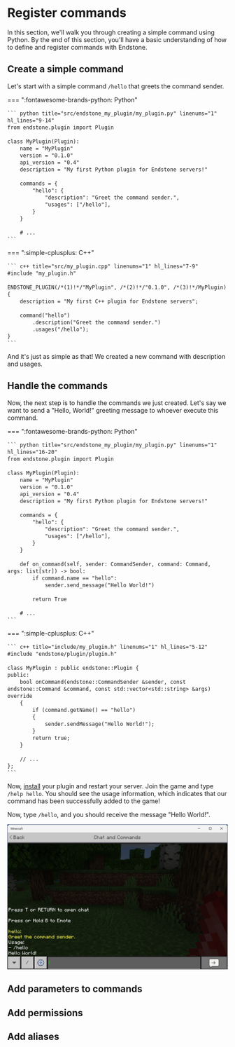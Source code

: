 # Register commands

In this section, we'll walk you through creating a simple command using Python. By the end of this section, you'll have
a basic understanding of how to define and register commands with Endstone.

## Create a simple command

Let's start with a simple command `/hello` that greets the command sender.

=== ":fontawesome-brands-python: Python"

    ``` python title="src/endstone_my_plugin/my_plugin.py" linenums="1" hl_lines="9-14"
    from endstone.plugin import Plugin

    class MyPlugin(Plugin):
        name = "MyPlugin"
        version = "0.1.0"
        api_version = "0.4"
        description = "My first Python plugin for Endstone servers!"

        commands = {
            "hello": {
                "description": "Greet the command sender.",
                "usages": ["/hello"],
            }
        }

        # ...
    ```

=== ":simple-cplusplus: C++"

    ``` c++ title="src/my_plugin.cpp" linenums="1" hl_lines="7-9"
    #include "my_plugin.h"

    ENDSTONE_PLUGIN(/*(1)!*/"MyPlugin", /*(2)!*/"0.1.0", /*(3)!*/MyPlugin)
    {
        description = "My first C++ plugin for Endstone servers";

        command("hello")
            .description("Greet the command sender.")
            .usages("/hello");
    }
    ```

And it's just as simple as that! We created a new command with description and usages.

## Handle the commands

Now, the next step is to handle the commands we just created. Let's say we want to send a "Hello, World!" greeting
message to whoever execute this command.

=== ":fontawesome-brands-python: Python"

    ``` python title="src/endstone_my_plugin/my_plugin.py" linenums="1" hl_lines="16-20"
    from endstone.plugin import Plugin

    class MyPlugin(Plugin):
        name = "MyPlugin"
        version = "0.1.0"
        api_version = "0.4"
        description = "My first Python plugin for Endstone servers!"

        commands = {
            "hello": {
                "description": "Greet the command sender.",
                "usages": ["/hello"],
            }
        }

        def on_command(self, sender: CommandSender, command: Command, args: list[str]) -> bool:
            if command.name == "hello":
                sender.send_message("Hello World!")

            return True

        # ...
    ```

=== ":simple-cplusplus: C++"

    ``` c++ title="include/my_plugin.h" linenums="1" hl_lines="5-12"
    #include "endstone/plugin/plugin.h"

    class MyPlugin : public endstone::Plugin {
    public:
        bool onCommand(endstone::CommandSender &sender, const endstone::Command &command, const std::vector<std::string> &args) override
        {
            if (command.getName() == "hello") 
            {
                sender.sendMessage("Hello World!");
            }
            return true;
        }

        // ...
    };
    ```

Now, [install] your plugin and restart your server. Join the game and type `/help hello`. You should see the usage information, which indicates that our command has been successfully added to the game!

Now, type `/hello`, and you should receive the message "Hello World!".

![Example command](screenshots/command-example.png)

[install]: install-your-plugin.md

## Add parameters to commands

## Add permissions

## Add aliases